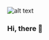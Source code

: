 ![alt text](https://misiontic.ucaldas.edu.co/pluginfile.php/1/theme_mb2nl/logo/1626194708/logos1.png)
### Hi, there 👋

<!--
**Johanna1618/Johanna1618** is a ✨ _special_ ✨ repository because its `README.md` (this file) appears on your GitHub profile.

Here are some ideas to get you started:

### Hi, there 👋
- 🔭 I’m currently working on ...
- 🌱 I’m currently learning ...
- 👯 I’m looking to collaborate on ...
- 🤔 I’m looking for help with ...
- 💬 Ask me about ...
- 📫 How to reach me: ...
- 😄 Pronouns: ...
- ⚡ Fun fact: ...
-->
